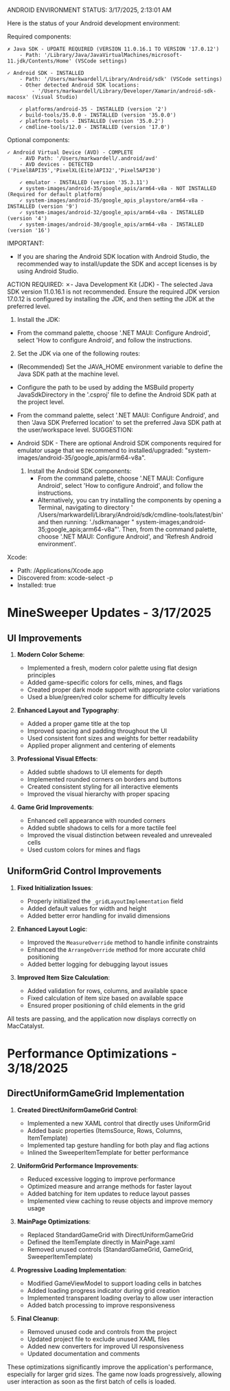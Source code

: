 ANDROID ENVIRONMENT STATUS: 3/17/2025, 2:13:01 AM

Here is the status of your Android development environment:

Required components:

	✗ Java SDK - UPDATE REQUIRED (VERSION 11.0.16.1 TO VERSION '17.0.12')
		- Path: '/Library/Java/JavaVirtualMachines/microsoft-11.jdk/Contents/Home' (VSCode settings)

	✓ Android SDK - INSTALLED
		- Path: '/Users/markwardell/Library/Android/sdk' (VSCode settings)
		- Other detected Android SDK locations:
			- '/Users/markwardell/Library/Developer/Xamarin/android-sdk-macosx' (Visual Studio)
 
		✓ platforms/android-35 - INSTALLED (version '2')
		✓ build-tools/35.0.0 - INSTALLED (version '35.0.0')
		✓ platform-tools - INSTALLED (version '35.0.2')
		✓ cmdline-tools/12.0 - INSTALLED (version '17.0')

Optional components:

	✓ Android Virtual Device (AVD) - COMPLETE
		- AVD Path: '/Users/markwardell/.android/avd'
		- AVD devices - DETECTED ('Pixel8API35','PixelXL(Eite)API32','Pixel5API30')
 
		✓ emulator - INSTALLED (version '35.3.11')
		✗ system-images/android-35/google_apis/arm64-v8a - NOT INSTALLED (Required for default platform)
		✓ system-images/android-35/google_apis_playstore/arm64-v8a - INSTALLED (version '9')
		✓ system-images/android-32/google_apis/arm64-v8a - INSTALLED (version '4')
		✓ system-images/android-30/google_apis/arm64-v8a - INSTALLED (version '16')

IMPORTANT:

- If you are sharing the Android SDK location with Android Studio, the recommended way to install/update the SDK and
  accept licenses is by using Android Studio.

ACTION REQUIRED:
✗- Java Development Kit (JDK) - The selected Java SDK version 11.0.16.1 is not recommended. Ensure the required JDK
version 17.0.12 is configured by installing the JDK, and then setting the JDK at the preferred level.
1. Install the JDK:
- From the command palette, choose '.NET MAUI: Configure Android', select 'How to configure Android', and follow the
instructions.
2. Set the JDK via one of the following routes:
- (Recommended) Set the JAVA_HOME environment variable to define the Java SDK path at the machine level.
- Configure the path to be used by adding the MSBuild property JavaSdkDirectory in the '.csproj' file to define the
Android SDK path at the project level.
- From the command palette, select '.NET MAUI: Configure Android', and then 'Java SDK Preferred location' to set the
preferred Java SDK path at the user/workspace level.
SUGGESTION:

- Android SDK - There are optional Android SDK components required for emulator usage that we recommend to
  installed/upgraded: "system-images/android-35/google_apis/arm64-v8a".
    1. Install the Android SDK components:
        - From the command palette, choose '.NET MAUI: Configure Android', select 'How to configure Android', and follow
          the instructions.
        - Alternatively, you can try installing the components by opening a Terminal, navigating to directory '
          /Users/markwardell/Library/Android/sdk/cmdline-tools/latest/bin' and then running: './sdkmanager "
          system-images;android-35;google_apis;arm64-v8a"'. Then, from the command palette, choose '.NET MAUI: Configure
          Android', and 'Refresh Android environment'.

Xcode:
- Path: /Applications/Xcode.app
- Discovered from: xcode-select -p
- Installed: true

# MineSweeper Updates - 3/17/2025

## UI Improvements

1. **Modern Color Scheme**:
    - Implemented a fresh, modern color palette using flat design principles
    - Added game-specific colors for cells, mines, and flags
    - Created proper dark mode support with appropriate color variations
    - Used a blue/green/red color scheme for difficulty levels

2. **Enhanced Layout and Typography**:
    - Added a proper game title at the top
    - Improved spacing and padding throughout the UI
    - Used consistent font sizes and weights for better readability
    - Applied proper alignment and centering of elements

3. **Professional Visual Effects**:
    - Added subtle shadows to UI elements for depth
    - Implemented rounded corners on borders and buttons
    - Created consistent styling for all interactive elements
    - Improved the visual hierarchy with proper spacing

4. **Game Grid Improvements**:
    - Enhanced cell appearance with rounded corners
    - Added subtle shadows to cells for a more tactile feel
    - Improved the visual distinction between revealed and unrevealed cells
    - Used custom colors for mines and flags

## UniformGrid Control Improvements

1. **Fixed Initialization Issues**:
    - Properly initialized the `_gridLayoutImplementation` field
    - Added default values for width and height
    - Added better error handling for invalid dimensions

2. **Enhanced Layout Logic**:
    - Improved the `MeasureOverride` method to handle infinite constraints
    - Enhanced the `ArrangeOverride` method for more accurate child positioning
    - Added better logging for debugging layout issues

3. **Improved Item Size Calculation**:
    - Added validation for rows, columns, and available space
    - Fixed calculation of item size based on available space
    - Ensured proper positioning of child elements in the grid

All tests are passing, and the application now displays correctly on MacCatalyst.

# Performance Optimizations - 3/18/2025

## DirectUniformGameGrid Implementation

1. **Created DirectUniformGameGrid Control**:
    - Implemented a new XAML control that directly uses UniformGrid
    - Added basic properties (ItemsSource, Rows, Columns, ItemTemplate)
    - Implemented tap gesture handling for both play and flag actions
    - Inlined the SweeperItemTemplate for better performance

2. **UniformGrid Performance Improvements**:
    - Reduced excessive logging to improve performance
    - Optimized measure and arrange methods for faster layout
    - Added batching for item updates to reduce layout passes
    - Implemented view caching to reuse objects and improve memory usage

3. **MainPage Optimizations**:
    - Replaced StandardGameGrid with DirectUniformGameGrid
    - Defined the ItemTemplate directly in MainPage.xaml
    - Removed unused controls (StandardGameGrid, GameGrid, SweeperItemTemplate)

4. **Progressive Loading Implementation**:
    - Modified GameViewModel to support loading cells in batches
    - Added loading progress indicator during grid creation
    - Implemented transparent loading overlay to allow user interaction
    - Added batch processing to improve responsiveness

5. **Final Cleanup**:
    - Removed unused code and controls from the project
    - Updated project file to exclude unused XAML files
    - Added new converters for improved UI responsiveness
    - Updated documentation and comments

These optimizations significantly improve the application's performance, especially for larger grid sizes. The game now
loads progressively, allowing user interaction as soon as the first batch of cells is loaded.
